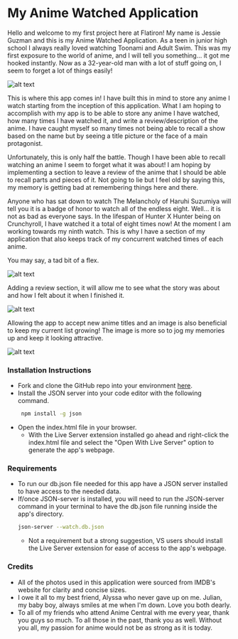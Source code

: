 # My Anime Watched Application
Hello and welcome to my first project here at Flatiron! My name is Jessie Guzman and this is my Anime Watched Application.
As a teen in junior high school I always really loved watching Toonami and Adult Swim. This was my first exposure to the world of anime, and I will tell you something... it got me hooked instantly.
Now as a 32-year-old man with a lot of stuff going on, I seem to forget a lot of things easily!


![alt text](https://i.gifer.com/origin/dd/dd4583c0db0aaff2c2d8d0d49007b721.gif)

This is where this app comes in! I have built this in mind to store any anime I watch starting from the inception of this application.
What I am hoping to accomplish with my app is to be able to store any anime I have watched, how many times I have watched it, and write a review/description of the anime.
I have caught myself so many times not being able to recall a show based on the name but by seeing a title picture or the face of a main protagonist.
 
Unfortunately, this is only half the battle. Though I have been able to recall watching an anime I seem to forget what it was about!
I am hoping by implementing a section to leave a review of the anime that I should be able to recall parts and pieces of it.
Not going to lie but I feel old by saying this, my memory is getting bad at remembering things here and there.
 
Anyone who has sat down to watch The Melancholy of Haruhi Suzumiya will tell you it is a badge of honor to watch all of the endless eight. Well... it is not as bad as everyone says.
In the lifespan of Hunter X Hunter being on Crunchyroll, I have watched it a total of eight times now! At the moment I am working towards my ninth watch.
This is why I have a section of my application that also keeps track of my concurrent watched times of each anime. 

You may say, a tad bit of a flex.

![alt text](./gifs/animeSelected.gif) 

Adding a review section, it will allow me to see what the story was about and how I felt about it when I finished it. 

![alt text](./gifs/Reviewadded.gif) 

Allowing the app to accept new anime titles and an image is also beneficial to keep my current list growing! The image is more so to jog my memories up and keep it looking attractive.

![alt text](./gifs/AddAnime.gif)



### Installation Instructions
* Fork and clone the GitHub repo into your environment [here](https://github.com/Jessieg12/anime-watch-list).
* Install the JSON server into your code editor with the following command. 
    ```bash
     npm install -g json
     ```
* Open the index.html file in your browser.
  * With the Live Server extension installed go ahead and right-click the index.html file and select the "Open With Live Server" option to generate the app's webpage.

### Requirements
* To run our db.json file needed for this app have a JSON server installed to have access to the needed data.
* If/once JSON-server is installed, you will need to run the JSON-server command in your terminal to have the db.json file running inside the app's directory. 
    ```bash
    json-server --watch.db.json
    ```
  * Not a requirement but a strong suggestion, VS users should install the Live Server extension for ease of access to the app's webpage.

### Credits
 * All of the photos used in this application were sourced from IMDB's website for clarity and concise sizes.
 * I owe it all to my best friend, Alyssa who never gave up on me. Julian, my baby boy, always smiles at me when I'm down. Love you both dearly.
 * To all of my friends who attend Anime Central with me every year, thank you guys so much. To all those in the past, thank you as well. Without you all, my passion for anime would not be as strong as it is today.